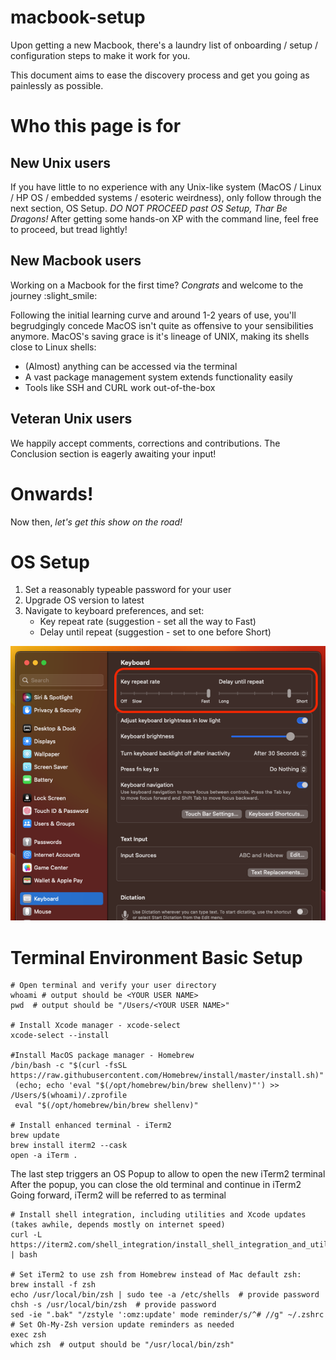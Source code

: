 # macbook-setup

Upon getting a new Macbook, there's a laundry list of onboarding / setup / configuration steps to make it work for you.

This document aims to ease the discovery process and get you going as painlessly as possible.

# Who this page is for

## New Unix users

If you have little to no experience with any Unix-like system (MacOS / Linux / HP OS / embedded systems / esoteric weirdness), only follow through the next section, OS Setup.
*DO NOT PROCEED past OS Setup, Thar Be Dragons!*
After getting some hands-on XP with the command line, feel free to proceed, but tread lightly!

## New Macbook users

Working on a Macbook for the first time? *Congrats* and welcome to the journey :slight_smile:

Following the initial learning curve and around 1-2 years of use, you'll begrudgingly concede MacOS isn't quite as offensive to your sensibilities anymore.
MacOS's saving grace is it's lineage of UNIX, making its shells close to Linux shells:

* (Almost) anything can be accessed via the terminal
* A vast package management system extends functionality easily
* Tools like SSH and CURL work out-of-the-box

## Veteran Unix users
We happily accept comments, corrections and contributions.
The Conclusion section is eagerly awaiting your input!

# Onwards!

Now then, *let's get this show on the road!*

# OS Setup
1. Set a reasonably typeable password for your user
2. Upgrade OS version to latest
3. Navigate to keyboard preferences, and set:
    * Key repeat rate (suggestion - set all the way to Fast)
    * Delay until repeat (suggestion - set to one before Short)

![keyboard_preferences.png](assets/keyboard_preferences.png)

# Terminal Environment Basic Setup

```
# Open terminal and verify your user directory
whoami # output should be <YOUR USER NAME>
pwd  # output should be "/Users/<YOUR USER NAME>"

# Install Xcode manager - xcode-select
xcode-select --install

#Install MacOS package manager - Homebrew
/bin/bash -c "$(curl -fsSL https://raw.githubusercontent.com/Homebrew/install/master/install.sh)"
 (echo; echo 'eval "$(/opt/homebrew/bin/brew shellenv)"') >> /Users/$(whoami)/.zprofile
 eval "$(/opt/homebrew/bin/brew shellenv)" 

# Install enhanced terminal - iTerm2
brew update 
brew install iterm2 --cask
open -a iTerm .  
```
The last step triggers an OS Popup to allow to open the new iTerm2 terminal
After the popup, you can close the old terminal and continue in iTerm2
Going forward, iTerm2 will be referred to as terminal

```
# Install shell integration, including utilities and Xcode updates (takes awhile, depends mostly on internet speed)
curl -L https://iterm2.com/shell_integration/install_shell_integration_and_utilities.sh | bash

# Set iTerm2 to use zsh from Homebrew instead of Mac default zsh:
brew install -f zsh
echo /usr/local/bin/zsh | sudo tee -a /etc/shells  # provide password
chsh -s /usr/local/bin/zsh  # provide password
sed -ie ".bak" "/zstyle ':omz:update' mode reminder/s/^# //g" ~/.zshrc # Set Oh-My-Zsh version update reminders as needed
exec zsh
which zsh  # output should be "/usr/local/bin/zsh"
```
